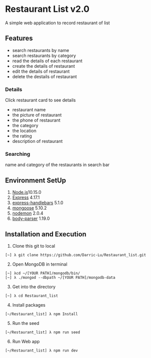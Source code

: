 # Restaurant List v2.0
A simple web application to record restaurant of list

## Features
- search restaurants by name
- search restaurants by category
- read the details of each restaurant
- create the details of restaurant
- edit the details of restaurant
- delete the destails of restaurant

### Details
Click restaurant card to see details
- restaurant name
- the picture of restaurant 
- the phone of restaurant
- the category
- the location 
- the rating
- description of restaurant

### Searching
 name and category of the restaurants in search bar


## Environment SetUp
1. [Node.js](https://nodejs.org/download/release/v10.15.0/)10.15.0
2. [Express](https://expressjs.com/en/starter/installing.html) 4.17.1
3. [express-handlebars](https://www.npmjs.com/package/express-handlebars) 5.1.0
4. [mongoose](https://mongoosejs.com/) 5.10.2
5. [nodemon](https://nodemon.io/) 2.0.4
6. [body-parser](https://www.npmjs.com/package/body-parser) 1.19.0

## Installation and Execution
1. Clone this git to local
```
[~] λ git clone https://github.com/Darric-Lu/Restaurant_list.git
```

2. Open MongoDB in terminal
```
[~] λcd ~/[YOUR PATH]/mongodb/bin/
[~] λ ./mongod --dbpath ~/[YOUR PATH]/mongodb-data
```

3. Get into the directory
```
[~] λ cd Restaurant_list
```
 
4. Install packages
```
[~/Restaurant_list] λ npm Install
```

5. Run the seed
```
[~/Restaurant_list] λ npm run seed
```

6. Run Web app
```
[~/Restaurant_list] λ npm run dev
```
